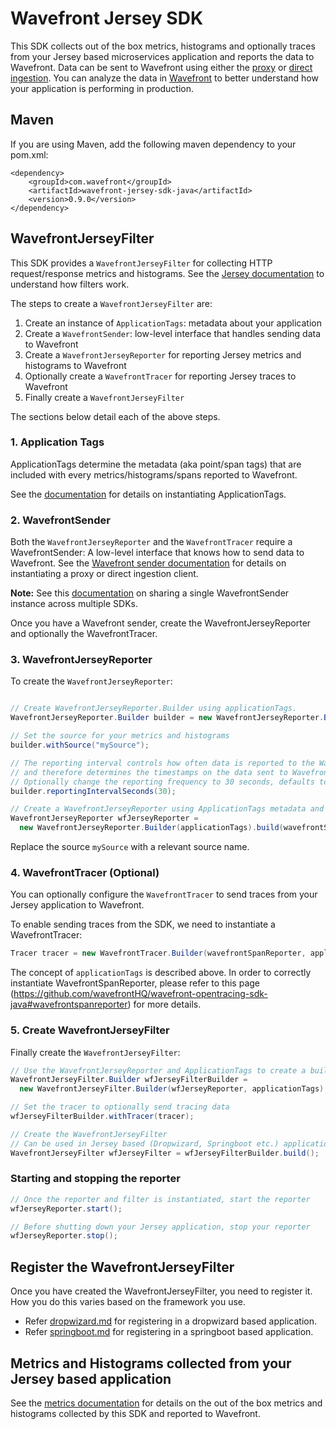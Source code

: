 # Wavefront Jersey SDK

This SDK collects out of the box metrics, histograms and optionally traces from your Jersey based microservices application and reports the data to Wavefront. Data can be sent to Wavefront using either the [proxy](https://docs.wavefront.com/proxies.html) or [direct ingestion](https://docs.wavefront.com/direct_ingestion.html). You can analyze the data in [Wavefront](https://www.wavefront.com) to better understand how your application is performing in production.

## Maven
If you are using Maven, add the following maven dependency to your pom.xml:
```
<dependency>
    <groupId>com.wavefront</groupId>
    <artifactId>wavefront-jersey-sdk-java</artifactId>
    <version>0.9.0</version>
</dependency>
```

## WavefrontJerseyFilter
This SDK provides a `WavefrontJerseyFilter` for collecting HTTP request/response metrics and histograms. See the [Jersey documentation](https://jersey.github.io/documentation/latest/filters-and-interceptors.html) to understand how filters work.

The steps to create a `WavefrontJerseyFilter` are:
1. Create an instance of `ApplicationTags`: metadata about your application
2. Create a `WavefrontSender`: low-level interface that handles sending data to Wavefront
3. Create a `WavefrontJerseyReporter` for reporting Jersey metrics and histograms to Wavefront
4. Optionally create a `WavefrontTracer` for reporting Jersey traces to Wavefront
5. Finally create a `WavefrontJerseyFilter`

The sections below detail each of the above steps.

### 1. Application Tags
ApplicationTags determine the metadata (aka point/span tags) that are included with every metrics/histograms/spans reported to Wavefront.

See the [documentation](https://github.com/wavefrontHQ/wavefront-sdk-java/blob/master/docs/apptags.md) for details on instantiating ApplicationTags.

### 2. WavefrontSender

Both the `WavefrontJerseyReporter` and the `WavefrontTracer` require a WavefrontSender: A low-level interface that knows how to send data to Wavefront. See the [Wavefront sender documentation](https://github.com/wavefrontHQ/wavefront-sdk-java/blob/master/README.md#set-up-a-wavefrontsender) for details on instantiating a proxy or direct ingestion client.

**Note:** See this [documentation](https://github.com/wavefrontHQ/wavefront-sdk-java/blob/master/docs/sender.md) on sharing a single WavefrontSender instance across multiple SDKs.

Once you have a Wavefront sender, create the WavefrontJerseyReporter and optionally the WavefrontTracer.

### 3. WavefrontJerseyReporter
To create the `WavefrontJerseyReporter`:
```java

// Create WavefrontJerseyReporter.Builder using applicationTags.
WavefrontJerseyReporter.Builder builder = new WavefrontJerseyReporter.Builder(applicationTags);

// Set the source for your metrics and histograms
builder.withSource("mySource");

// The reporting interval controls how often data is reported to the WavefrontSender
// and therefore determines the timestamps on the data sent to Wavefront.
// Optionally change the reporting frequency to 30 seconds, defaults to 1 min */
builder.reportingIntervalSeconds(30);

// Create a WavefrontJerseyReporter using ApplicationTags metadata and WavefronSender
WavefrontJerseyReporter wfJerseyReporter =
  new WavefrontJerseyReporter.Builder(applicationTags).build(wavefrontSender);
```
Replace the source `mySource` with a relevant source name.

### 4. WavefrontTracer (Optional)
You can optionally configure the `WavefrontTracer` to send traces from your Jersey application to Wavefront.

To enable sending traces from the SDK, we need to instantiate a WavefrontTracer:

```java
Tracer tracer = new WavefrontTracer.Builder(wavefrontSpanReporter, applicationTags).build();
```
The concept of `applicationTags` is described above. In order to correctly instantiate WavefrontSpanReporter, please refer to this page (https://github.com/wavefrontHQ/wavefront-opentracing-sdk-java#wavefrontspanreporter) for more details.

### 5. Create WavefrontJerseyFilter
Finally create the `WavefrontJerseyFilter`:

```java
// Use the WavefrontJerseyReporter and ApplicationTags to create a builder
WavefrontJerseyFilter.Builder wfJerseyFilterBuilder =
  new WavefrontJerseyFilter.Builder(wfJerseyReporter, applicationTags);

// Set the tracer to optionally send tracing data
wfJerseyFilterBuilder.withTracer(tracer);

// Create the WavefrontJerseyFilter
// Can be used in Jersey based (Dropwizard, Springboot etc.) applications
WavefrontJerseyFilter wfJerseyFilter = wfJerseyFilterBuilder.build();
```

### Starting and stopping the reporter
```java
// Once the reporter and filter is instantiated, start the reporter
wfJerseyReporter.start();

// Before shutting down your Jersey application, stop your reporter
wfJerseyReporter.stop();
```

## Register the WavefrontJerseyFilter
Once you have created the WavefrontJerseyFilter, you need to register it. How you do this varies based on the framework you use.

* Refer [dropwizard.md](https://github.com/wavefrontHQ/wavefront-jersey-sdk-java/tree/master/docs/dropwizard.md) for registering in a dropwizard based application.
* Refer [springboot.md](https://github.com/wavefrontHQ/wavefront-jersey-sdk-java/tree/master/docs/springboot.md) for registering in a springboot based application.

## Metrics and Histograms collected from your Jersey based application

See the [metrics documentation](https://github.com/wavefrontHQ/wavefront-jersey-sdk-java/tree/master/docs/metrics.md) for details on the out of the box metrics and histograms collected by this SDK and reported to Wavefront.
